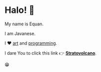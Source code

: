 # Halo! 👋

My name is Equan.

I am Javanese.

I ♥ [art](https://www.designbyhumans.com/shop/equan) and [programming](https://sajen.id).

I dare You to click this link 👉 [**Stratovolcano**](https://www.designbyhumans.com/shop/t-shirt/men/stratovolcano/1545593/).

😁
